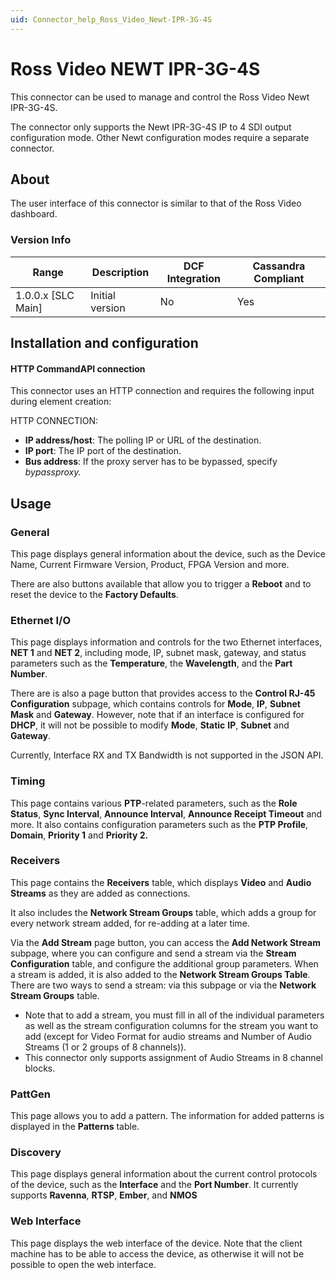 ```yaml
---
uid: Connector_help_Ross_Video_Newt-IPR-3G-4S
---
```


# Ross Video NEWT IPR-3G-4S

This connector can be used to manage and control the Ross Video Newt IPR-3G-4S.

The connector only supports the Newt IPR-3G-4S IP to 4 SDI output configuration mode. Other Newt configuration modes require a separate connector.

## About

The user interface of this connector is similar to that of the Ross Video dashboard.

### Version Info

| Range | Description | DCF Integration | Cassandra Compliant |
|----------------------|-----------------|---------------------|-------------------------|
| 1.0.0.x [SLC Main]   | Initial version | No                  | Yes                     |

## Installation and configuration

#### HTTP CommandAPI connection

This connector uses an HTTP connection and requires the following input during element creation:

HTTP CONNECTION:

- **IP address/host**: The polling IP or URL of the destination.
- **IP port**: The IP port of the destination.
- **Bus address**: If the proxy server has to be bypassed, specify *bypassproxy.*

## Usage

### General

This page displays general information about the device, such as the Device Name, Current Firmware Version, Product, FPGA Version and more.

There are also buttons available that allow you to trigger a **Reboot** and to reset the device to the **Factory Defaults**.

### Ethernet I/O

This page displays information and controls for the two Ethernet interfaces, **NET 1** and **NET 2**, including mode, IP, subnet mask, gateway, and status parameters such as the **Temperature**, the **Wavelength**, and the **Part** **Number**.

There are is also a page button that provides access to the **Control RJ-45 Configuration** subpage, which contains controls for **Mode**, **IP**, **Subnet Mask** and **Gateway**. However, note that if an interface is configured for **DHCP**, it will not be possible to modify **Mode**, **Static** **IP**, **Subnet** and **Gateway**.

Currently, Interface RX and TX Bandwidth is not supported in the JSON API.

### Timing

This page contains various **PTP**-related parameters, such as the **Role Status**, **Sync Interval**, **Announce Interval**, **Announce Receipt Timeout** and more. It also contains configuration parameters such as the **PTP Profile**, **Domain**, **Priority 1** and **Priority 2.**

### Receivers

This page contains the **Receivers** table, which displays **Video** and **Audio Streams** as they are added as connections.

It also includes the **Network Stream Groups** table, which adds a group for every network stream added, for re-adding at a later time.

Via the **Add Stream** page button, you can access the **Add Network Stream** subpage, where you can configure and send a stream via the **Stream Configuration** table, and configure the additional group parameters. When a stream is added, it is also added to the **Network Stream Groups Table**. There are two ways to send a stream: via this subpage or via the **Network Stream Groups** table.

- Note that to add a stream, you must fill in all of the individual parameters as well as the stream configuration columns for the stream you want to add (except for Video Format for audio streams and Number of Audio Streams (1 or 2 groups of 8 channels)).
- This connector only supports assignment of Audio Streams in 8 channel blocks.

### PattGen

This page allows you to add a pattern. The information for added patterns is displayed in the **Patterns** table.

### Discovery

This page displays general information about the current control protocols of the device, such as the **Interface** and the **Port Number**. It currently supports **Ravenna**, **RTSP**, **Ember**, and **NMOS**

### Web Interface

This page displays the web interface of the device. Note that the client machine has to be able to access the device, as otherwise it will not be possible to open the web interface.
